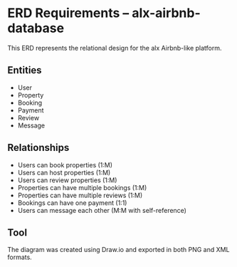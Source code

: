 # ERD Requirements – alx-airbnb-database

This ERD represents the relational design for the alx Airbnb-like platform.

## Entities
- User
- Property
- Booking
- Payment
- Review
- Message

## Relationships
- Users can book properties (1:M)
- Users can host properties (1:M)
- Users can review properties (1:M)
- Properties can have multiple bookings (1:M)
- Properties can have multiple reviews (1:M)
- Bookings can have one payment (1:1)
- Users can message each other (M:M with self-reference)

## Tool
The diagram was created using Draw.io and exported in both PNG and XML formats.

